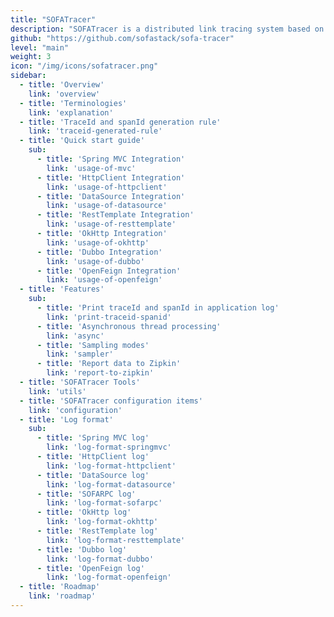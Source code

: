 ```yaml
---
title: "SOFATracer"
description: "SOFATracer is a distributed link tracing system based on OpenTracing specification."
github: "https://github.com/sofastack/sofa-tracer"
level: "main"
weight: 3
icon: "/img/icons/sofatracer.png"
sidebar:
  - title: 'Overview'
    link: 'overview'
  - title: 'Terminologies'
    link: 'explanation'
  - title: 'TraceId and spanId generation rule'
    link: 'traceid-generated-rule'
  - title: 'Quick start guide'
    sub:
      - title: 'Spring MVC Integration'
        link: 'usage-of-mvc'
      - title: 'HttpClient Integration'
        link: 'usage-of-httpclient'
      - title: 'DataSource Integration'
        link: 'usage-of-datasource'
      - title: 'RestTemplate Integration'
        link: 'usage-of-resttemplate'
      - title: 'OkHttp Integration'
        link: 'usage-of-okhttp'
      - title: 'Dubbo Integration'
        link: 'usage-of-dubbo'
      - title: 'OpenFeign Integration'
        link: 'usage-of-openfeign'
  - title: 'Features'
    sub:
      - title: 'Print traceId and spanId in application log'
        link: 'print-traceid-spanid'
      - title: 'Asynchronous thread processing'
        link: 'async'
      - title: 'Sampling modes'
        link: 'sampler'
      - title: 'Report data to Zipkin'
        link: 'report-to-zipkin'
  - title: 'SOFATracer Tools'
    link: 'utils'
  - title: 'SOFATracer configuration items'
    link: 'configuration'
  - title: 'Log format'
    sub:
      - title: 'Spring MVC log'
        link: 'log-format-springmvc'
      - title: 'HttpClient log'
        link: 'log-format-httpclient'
      - title: 'DataSource log'
        link: 'log-format-datasource'
      - title: 'SOFARPC log'
        link: 'log-format-sofarpc'
      - title: 'OkHttp log'
        link: 'log-format-okhttp'
      - title: 'RestTemplate log'
        link: 'log-format-resttemplate'
      - title: 'Dubbo log'
        link: 'log-format-dubbo'
      - title: 'OpenFeign log'
        link: 'log-format-openfeign'
  - title: 'Roadmap'
    link: 'roadmap'
---
```

